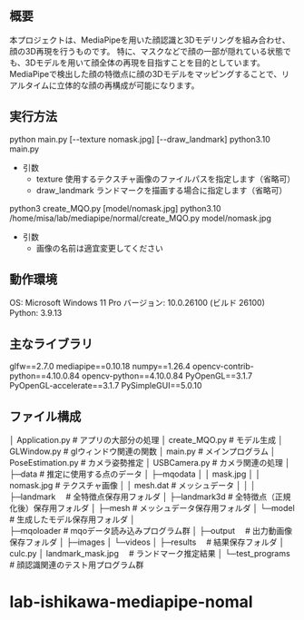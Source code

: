 ## 概要
本プロジェクトは、MediaPipeを用いた顔認識と3Dモデリングを組み合わせ、顔の3D再現を行うものです。
特に、マスクなどで顔の一部が隠れている状態でも、3Dモデルを用いて顔全体の再現を目指すことを目的としています。
MediaPipeで検出した顔の特徴点に顔の3Dモデルをマッピングすることで、リアルタイムに立体的な顔の再構成が可能になります。

## 実行方法
python main.py [--texture nomask.jpg] [--draw_landmark]
python3.10 main.py
- 引数
  - texture	    使用するテクスチャ画像のファイルパスを指定します（省略可）
  - draw_landmark	ランドマークを描画する場合に指定します（省略可）

python3 create_MQO.py [model/nomask.jpg]
python3.10 /home/misa/lab/mediapipe/normal/create_MQO.py model/nomask.jpg
- 引数
  - 画像の名前は適宜変更してください

## 動作環境
OS: Microsoft Windows 11 Pro
バージョン: 10.0.26100 (ビルド 26100)
Python: 3.9.13

## 主なライブラリ
glfw==2.7.0
mediapipe==0.10.18
numpy==1.26.4
opencv-contrib-python==4.10.0.84
opencv-python==4.10.0.84
PyOpenGL==3.1.7
PyOpenGL-accelerate==3.1.7
PySimpleGUI==5.0.10

## ファイル構成
│  Application.py       # アプリの大部分の処理
│  create_MQO.py        # モデル生成
│  GLWindow.py          # glウィンドウ関連の関数
│  main.py              # メインプログラム
│  PoseEstimation.py    # カメラ姿勢推定
│  USBCamera.py         # カメラ関連の処理
│
├─data                  # 推定に使用する点のデータ
│
├─mqodata
│  │  mask.jpg
│  │  nomask.jpg        # テクスチャ画像
│  │  mesh.dat          # メッシュデータ
│  │
│  ├─landmark　         # 全特徴点保存用フォルダ
│  ├─landmark3d         # 全特徴点（正規化後）保存用フォルダ
│  ├─mesh               # メッシュデータ保存用フォルダ
│  └─model              # 生成したモデル保存用フォルダ
│      
├─mqoloader             # mqoデータ読み込みプログラム群
│
├─output　              # 出力動画像保存フォルダ
│  ├─images
│  └─videos
│
├─results　             # 結果保存フォルダ
│   culc.py
│   landmark_mask.jpg　 # ランドマーク推定結果
│
└─test_programs         # 顔認識関連のテスト用プログラム群
# lab-ishikawa-mediapipe-nomal

